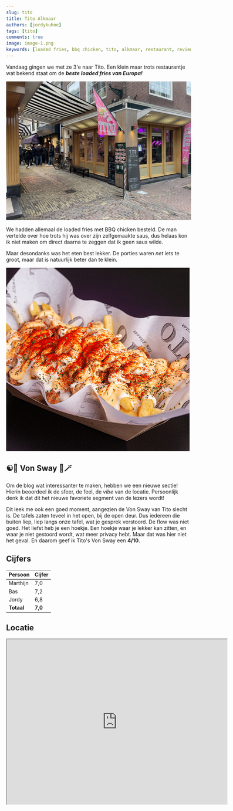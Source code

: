```yaml
---
slug: tito
title: Tito Alkmaar
authors: [jordykuhne]
tags: [tito]
comments: true
image: image-1.png
keywords: [loaded fries, bbq chicken, tito, alkmaar, restaurant, review]
---
```


Vandaag gingen we met ze 3'e naar Tito. Een klein maar trots restaurantje wat bekend staat om de **_beste loaded fries van Europa!_**

![tito buitenkant](image-1.png)

<!-- truncate -->

We hadden allemaal de loaded fries met BBQ chicken besteld. De man vertelde over hoe trots hij was over zijn zelfgemaakte saus,
dus helaas kon ik niet maken om direct daarna te zeggen dat ik geen saus wilde.

Maar desondanks was het eten best lekker. De porties waren _net_ iets te groot, maar dat is natuurlijk beter dan te klein.

![loaded fries](image.png)

## ☯️💮 Von Sway 🎴🪄

Om de blog wat interessanter te maken, hebben we een nieuwe sectie!
Hierin beoordeel ik de sfeer, de feel, de _vibe_ van de locatie.
Persoonlijk denk ik dat dit het nieuwe favoriete segment van de lezers wordt!

Dit leek me ook een goed moment, aangezien de Von Sway van Tito slecht is. De tafels zaten teveel in het open, bij de open deur.
Dus iedereen die buiten liep, liep langs onze tafel, wat je gesprek verstoord. De flow was niet goed.
Het liefst heb je een hoekje. Een hoekje waar je lekker kan zitten, en waar je niet gestoord wordt, wat meer privacy hebt.
Maar dat was hier niet het geval. En daarom geef ik Tito's Von Sway een **4/10**.

## Cijfers

| Persoon  | Cijfer |
|----------|--------|
| Marthijn | 7,0    |
| Bas      | 7,2    |
| Jordy    | 6,8    |
|**Totaal**|**7,0** |

## Locatie

<iframe src="https://www.google.com/maps/embed?pb=!1m18!1m12!1m3!1d2421.58070045559!2d4.74664131262187!3d52.63142092785742!2m3!1f0!2f0!3f0!3m2!1i1024!2i768!4f13.1!3m3!1m2!1s0x47cf575388ff598f%3A0x5bd7f9da7bf9894!2sTito%20Alkmaar!5e0!3m2!1snl!2snl!4v1735436249185!5m2!1snl!2snl" width="600" height="450" allowfullscreen="" loading="lazy" referrerpolicy="no-referrer-when-downgrade"></iframe>
